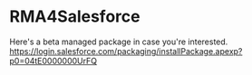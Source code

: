 RMA4Salesforce
==============

Here's a beta managed package in case you're interested.
https://login.salesforce.com/packaging/installPackage.apexp?p0=04tE0000000UrFQ

